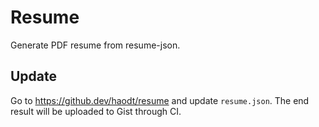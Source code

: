 # Resume

Generate PDF resume from resume-json.

## Update

Go to https://github.dev/haodt/resume and update `resume.json`. The end result will be uploaded to Gist through CI.